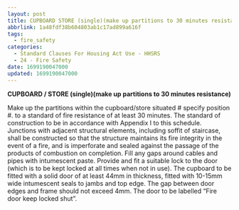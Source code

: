 ```yaml
---
layout: post
title: CUPBOARD STORE (single)(make up partitions to 30 minutes resistance)
abbrlink: 1a48fdf38b604803ab1c17ad899a616f
tags:
  - fire_safety
categories:
  - Standard Clauses For Housing Act Use - HHSRS
  - 24 - Fire Safety
date: 1699190047000
updated: 1699190047000
---
```


**CUPBOARD / STORE (single)(make up partitions to 30 minutes resistance)**

Make up the partitions within the cupboard/store situated # specify position #. to a standard of fire resistance of at least 30 minutes. The standard of construction to be in accordance with Appendix I to this schedule. Junctions with adjacent structural elements, including soffit of staircase, shall be constructed so that the structure maintains its fire integrity in the event of a fire, and is imperforate and sealed against the passage of the products of combustion on completion. Fill any gaps around cables and pipes with intumescent paste. Provide and fit a suitable lock to the door (which is to be kept locked at all times when not in use). The cupboard to be fitted with a solid door of at least 44mm in thickness, fitted with 10-15mm wide intumescent seals to jambs and top edge. The gap between door edges and frame should not exceed 4mm. The door to be labelled “Fire door keep locked shut”.
